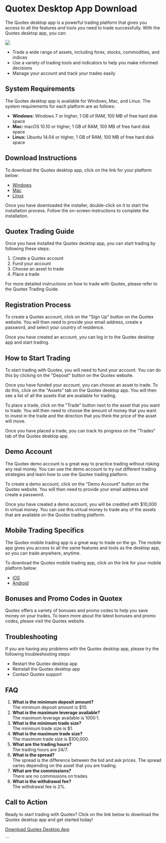 # Quotex Desktop App Download

The Quotex desktop app is a powerful trading platform that gives you
access to all the features and tools you need to trade successfully.
With the Quotex desktop app, you can:

[![](https://static.quotex.io/files/10_en/300_250.jpg)](https://traff.sbs/brokerqxlid)

-   Trade a wide range of assets, including forex, stocks, commodities,
    and indices
-   Use a variety of trading tools and indicators to help you make
    informed decisions
-   Manage your account and track your trades easily

## System Requirements

The Quotex desktop app is available for Windows, Mac, and Linux. The
system requirements for each platform are as follows:

-   **Windows:** Windows 7 or higher, 1 GB of RAM, 100 MB of free hard
    disk space
-   **Mac:** macOS 10.10 or higher, 1 GB of RAM, 100 MB of free hard
    disk space
-   **Linux:** Ubuntu 14.04 or higher, 1 GB of RAM, 100 MB of free hard
    disk space

## Download Instructions

To download the Quotex desktop app, click on the link for your platform
below:

-   [Windows](\%22https://quotex.com/download/windows\%22)
-   [Mac](\%22https://quotex.com/download/mac\%22)
-   [Linux](\%22https://quotex.com/download/linux\%22)

Once you have downloaded the installer, double-click on it to start the
installation process. Follow the on-screen instructions to complete the
installation.

## Quotex Trading Guide

Once you have installed the Quotex desktop app, you can start trading by
following these steps:

1.  Create a Quotex account
2.  Fund your account
3.  Choose an asset to trade
4.  Place a trade

For more detailed instructions on how to trade with Quotex, please refer
to the Quotex Trading Guide.

## Registration Process

To create a Quotex account, click on the "Sign Up" button on the
Quotex website. You will then need to provide your email address, create
a password, and select your country of residence.

Once you have created an account, you can log in to the Quotex desktop
app and start trading.

## How to Start Trading

To start trading with Quotex, you will need to fund your account. You
can do this by clicking on the "Deposit" button on the Quotex
website.

Once you have funded your account, you can choose an asset to trade. To
do this, click on the "Assets" tab on the Quotex desktop app. You
will then see a list of all the assets that are available for trading.

To place a trade, click on the "Trade" button next to the asset
that you want to trade. You will then need to choose the amount of money
that you want to invest in the trade and the direction that you think
the price of the asset will move.

Once you have placed a trade, you can track its progress on the
"Trades" tab of the Quotex desktop app.

## Demo Account

The Quotex demo account is a great way to practice trading without
risking any real money. You can use the demo account to try out
different trading strategies and learn how to use the Quotex trading
platform.

To create a demo account, click on the "Demo Account" button on
the Quotex website. You will then need to provide your email address and
create a password.

Once you have created a demo account, you will be credited with \$10,000
in virtual money. You can use this virtual money to trade any of the
assets that are available on the Quotex trading platform.

## Mobile Trading Specifics

The Quotex mobile trading app is a great way to trade on the go. The
mobile app gives you access to all the same features and tools as the
desktop app, so you can trade anywhere, anytime.

To download the Quotex mobile trading app, click on the link for your
mobile platform below:

-   [iOS](\%22https://quotex.com/download/mobile/ios\%22)
-   [Android](\%22https://quotex.com/download/mobile/android\%22)

## Bonuses and Promo Codes in Quotex

Quotex offers a variety of bonuses and promo codes to help you save
money on your trades. To learn more about the latest bonuses and promo
codes, please visit the Quotex website.

## Troubleshooting

If you are having any problems with the Quotex desktop app, please try
the following troubleshooting steps:

-   Restart the Quotex desktop app
-   Reinstall the Quotex desktop app
-   Contact Quotex support

## FAQ

1.  **What is the minimum deposit amount?**\
    The minimum deposit amount is \$10.
2.  **What is the maximum leverage available?**\
    The maximum leverage available is 1000:1.
3.  **What is the minimum trade size?**\
    The minimum trade size is \$1.
4.  **What is the maximum trade size?**\
    The maximum trade size is \$100,000.
5.  **What are the trading hours?**\
    The trading hours are 24/7.
6.  **What is the spread?**\
    The spread is the difference between the bid and ask prices. The
    spread varies depending on the asset that you are trading.
7.  **What are the commissions?**\
    There are no commissions on trades.
8.  **What is the withdrawal fee?**\
    The withdrawal fee is 2%.

## Call to Action

Ready to start trading with Quotex? Click on the link below to download
the Quotex desktop app and get started today!

[Download Quotex Desktop
App](\%22https://quotex.com/download/windows\%22)

\`\`\`

